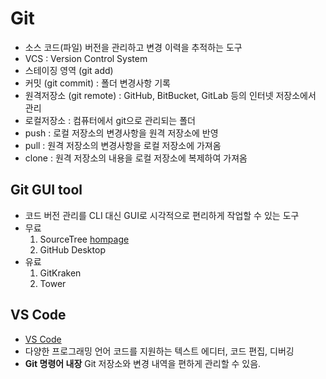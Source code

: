 # Git
- 소스 코드(파일) 버전을 관리하고 변경 이력을 추적하는 도구
- VCS : Version Control System 
- 스테이징 영역 (git add)
- 커밋 (git commit) : 폴더 변경사항 기록
- 원격저장소 (git remote) : GitHub, BitBucket, GitLab 등의 인터넷 저장소에서 관리
- 로컬저장소 : 컴퓨터에서 git으로 관리되는 폴더
- push : 로컬 저장소의 변경사항을 원격 저장소에 반영
- pull : 원격 저장소의 변경사항을 로컬 저장소에 가져옴
- clone : 원격 저장소의 내용을 로컬 저장소에 복제하여 가져옴

## Git GUI tool
- 코드 버전 관리를 CLI 대신 GUI로 시각적으로 편리하게 작업할 수 있는 도구
- 무료
    1. SourceTree [hompage](https://www.sourcetreeapp.com/)
    2. GitHub Desktop
- 유료
    1. GitKraken
    2. Tower

## VS Code
- [VS Code](https://code.visualstudio.com/)
- 다양한 프로그래밍 언어 코드를 지원하는 텍스트 에디터, 코드 편집, 디버깅
- **Git 명령어 내장** Git 저장소와 변경 내역을 편하게 관리할 수 있음.